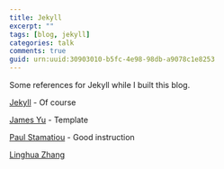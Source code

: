 ```yaml
---
title: Jekyll
excerpt: ""
tags: [blog, jekyll]
categories: talk
comments: true
guid: urn:uuid:30903010-b5fc-4e98-98db-a9078c1e8253
---
```


Some references for Jekyll while I built this blog.

[Jekyll](https://github.com/mojombo/jekyll) - Of course

[James Yu](http://www.jamesyu.org/2011/01/26/my-new-jekyll-blog/) - Template

[Paul Stamatiou](http://paulstamatiou.com/how-to-wordpress-to-jekyll) - Good instruction

[Linghua Zhang](http://lhzhang.com/2011/02/24/migrated-to-ikiwiki.html)
